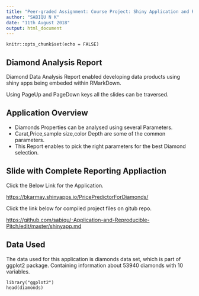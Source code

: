 ```yaml
---
title: "Peer-graded Assignment: Course Project: Shiny Application and Reproducible Pitch"
author: "SABIQU N K"
date: "11th August 2018"
output: html_document
---
```


```{r}
knitr::opts_chunk$set(echo = FALSE)
```

## Diamond Analysis Report

Diamond Data Analysis Report enabled developing data products using shiny apps being embeded within RMarkDown.

Using PageUp and PageDown keys all the slides can be traversed.

## Application Overview

- Diamonds Properties can be analysed using several Parameters.
- Carat,Price,sample size,color Depth are some of the common parameters.
- This Report enables to pick the right parameters for the best Diamond selection.


## Slide with Complete Reporting Appliaction

Click the Below Link for the Application.

https://bkarmay.shinyapps.io/PricePredictorForDiamonds/

Click the link below for compiled project files on gitub repo.

https://github.com/sabiqu/-Application-and-Reproducible-Pitch/edit/master/shinyapp.md

## Data Used
The data used for this application is diamonds data set, which is part of ggplot2 package. Containing information about 53940 diamonds with 10 variables.

```{r, echo=TRUE}
library("ggplot2")
head(diamonds)
```

